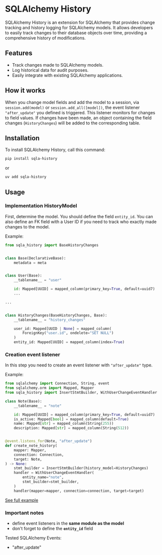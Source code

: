 # SQLAlchemy History

SQLAlchemy History is an extension for SQLAlchemy that provides change tracking and history logging for SQLAlchemy models. It allows developers to easily track changes to their database objects over time, providing a comprehensive history of modifications.

## Features

- Track changes made to SQLAlchemy models.
- Log historical data for audit purposes.
- Easily integrate with existing SQLAlchemy applications.

## How it works

When you change model fields and add the model to a session, via `session.add(model)` or `session.add_all([model])`, the event listener `"after_update"` you defined is triggered. This listener monitors for changes to field values. If changes have been made, an object containing the field changes (`HistoryChanges`) will be added to the corresponding table.

## Installation

To install SQLAlchemy History, call this command:

```bash
pip install sqla-history
```

or

```bash
uv add sqla-history
```

## Usage

### Implementation HistoryModel

First, determine the model.
You should define the field `entity_id`.
You can also define an FK field with a User ID if you need to track who exactly made changes to the model.

Example:

```python
from sqla_history import BaseHistoryChanges


class Base(DeclarativeBase):
    metadata = meta


class User(Base):
    __tablename__ = "user"

    id: Mapped[UUID] = mapped_column(primary_key=True, default=uuid7)
    ...

...


class HistoryChanges(BaseHistoryChanges, Base):
    __tablename__ = "history_changes"

    user_id: Mapped[UUID | None] = mapped_column(
        ForeignKey("user.id", ondelete="SET NULL")
    )
    entity_id: Mapped[UUID] = mapped_column(index=True)
```

### Creation event listener

In this step you need to create an event listener with `"after_update"` type.

Example:

```python
from sqlalchemy import Connection, String, event
from sqlalchemy.orm import Mapped, Mapper
from sqla_history import InsertStmtBuilder, WithUserChangeEventHandler

class Note(Base):
    __tablename__ = "note"

    id: Mapped[UUID] = mapped_column(primary_key=True, default=uuid7)
    is_active: Mapped[bool] = mapped_column(default=True)
    name: Mapped[str] = mapped_column(String(255))
    description: Mapped[str] = mapped_column(String(512))


@event.listens_for(Note, "after_update")
def create_note_history(
    mapper: Mapper,
    connection: Connection,
    target: Note,
) -> None:
    stmt_builder = InsertStmtBuilder(history_model=HistoryChanges)
    handler = WithUserChangeEventHandler(
        entity_name="note",
        stmt_builder=stmt_builder,
    )
    handler(mapper=mapper, connection=connection, target=target)
```

[See full example](https://gitlab.com/n.one.k/opensource/sqla-history/-/tree/main/examples)

### Important notes

- define event listeners in the **same module as the model**
- don't forget to define the **`entity_id`** field

Tested SQLAlchemy Events:

- "after_update"
